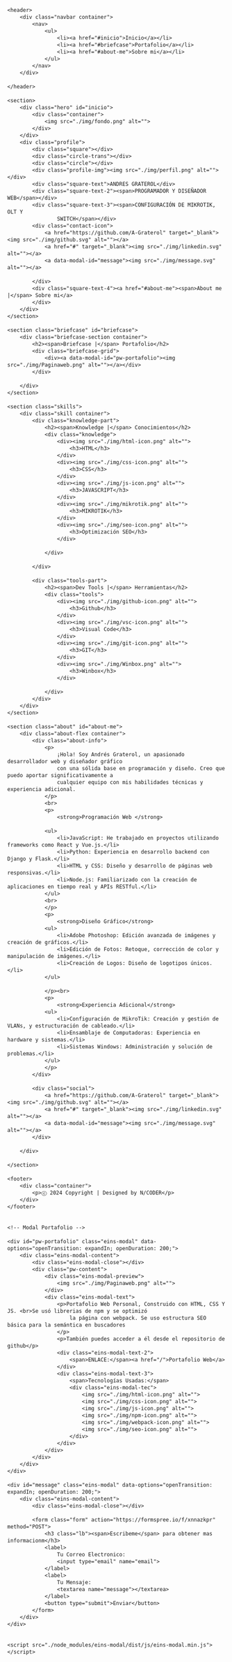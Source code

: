 <!DOCTYPE html>
<html lang="en">

<head>
    <meta charset="UTF-8">
    <meta name="viewport" content="width=device-width, initial-scale=1.0">
    <link rel="preconnect" href="https://fonts.googleapis.com">
    <link rel="preconnect" href="https://fonts.gstatic.com" crossorigin>
    <link href="https://fonts.googleapis.com/css2?family=Signika:wght@500&display=swap" rel="stylesheet">
    <link rel="stylesheet" href="./node_modules/eins-modal/dist/css/eins-modal.min.css">
    <link rel="stylesheet" href="./css/style.css">
    <link rel="stylesheet" href="./css/style-modal.css">
</head>

<body>

    <header>
        <div class="navbar container">
            <nav>
                <ul>
                    <li><a href="#inicio">Inicio</a></li>
                    <li><a href="#briefcase">Portafolio</a></li>
                    <li><a href="#about-me">Sobre mi</a></li>
                </ul>
            </nav>
        </div>

    </header>

    <section>
        <div class="hero" id="inicio">
            <div class="container">
                <img src="./img/fondo.png" alt="">
            </div>
        </div>
        <div class="profile">
            <div class="square"></div>
            <div class="circle-trans"></div>
            <div class="circle"></div>
            <div class="profile-img"><img src="./img/perfil.png" alt=""></div>
            <div class="square-text">ANDRES GRATEROL</div>
            <div class="square-text-2"><span>PROGRAMADOR Y DISEÑADOR WEB</span></div>
            <div class="square-text-3"><span>CONFIGURACIÓN DE MIKROTIK, OLT Y
                    SWITCH</span></div>
            <div class="contact-icon">
                <a href="https://github.com/A-Graterol" target="_blank"><img src="./img/github.svg" alt=""></a>
                <a href="#" target="_blank"><img src="./img/linkedin.svg" alt=""></a>
                <a data-modal-id="message"><img src="./img/message.svg" alt=""></a>

            </div>
            <div class="square-text-4"><a href="#about-me"><span>About me |</span> Sobre mi</a>
            </div>
        </div>
    </section>

    <section class="briefcase" id="briefcase">
        <div class="briefcase-section container">
            <h2><span>Briefcase |</span> Portafolio</h2>
            <div class="briefcase-grid">
                <div><a data-modal-id="pw-portafolio"><img src="./img/Paginaweb.png" alt=""></a></div>
            </div>

        </div>
    </section>

    <section class="skills">
        <div class="skill container">
            <div class="knowledge-part">
                <h2><span>Knowledge |</span> Conocimientos</h2>
                <div class="knowledge">
                    <div><img src="./img/html-icon.png" alt="">
                        <h3>HTML</h3>
                    </div>
                    <div><img src="./img/css-icon.png" alt="">
                        <h3>CSS</h3>
                    </div>
                    <div><img src="./img/js-icon.png" alt="">
                        <h3>JAVASCRIPT</h3>
                    </div>
                    <div><img src="./img/mikrotik.png" alt="">
                        <h3>MIKROTIK</h3>
                    </div>
                    <div><img src="./img/seo-icon.png" alt="">
                        <h3>Optimización SEO</h3>
                    </div>

                </div>

            </div>

            <div class="tools-part">
                <h2><span>Dev Tools |</span> Herramientas</h2>
                <div class="tools">
                    <div><img src="./img/github-icon.png" alt="">
                        <h3>Github</h3>
                    </div>
                    <div><img src="./img/vsc-icon.png" alt="">
                        <h3>Visual Code</h3>
                    </div>
                    <div><img src="./img/git-icon.png" alt="">
                        <h3>GIT</h3>
                    </div>
                    <div><img src="./img/Winbox.png" alt="">
                        <h3>Winbox</h3>
                    </div>

                </div>
            </div>
        </div>
    </section>

    <section class="about" id="about-me">
        <div class="about-flex container">
            <div class="about-info">
                <p>
                    ¡Hola! Soy Andrés Graterol, un apasionado desarrollador web y diseñador gráfico
                    con una sólida base en programación y diseño. Creo que puedo aportar significativamente a
                    cualquier equipo con mis habilidades técnicas y experiencia adicional.
                </p>
                <br>
                <p>
                    <strong>Programación Web </strong>

                <ul>
                    <li>JavaScript: He trabajado en proyectos utilizando frameworks como React y Vue.js.</li>
                    <li>Python: Experiencia en desarrollo backend con Django y Flask.</li>
                    <li>HTML y CSS: Diseño y desarrollo de páginas web responsivas.</li>
                    <li>Node.js: Familiarizado con la creación de aplicaciones en tiempo real y APIs RESTful.</li>
                </ul>
                <br>
                </p>
                <p>
                    <strong>Diseño Gráfico</strong>
                <ul>
                    <li>Adobe Photoshop: Edición avanzada de imágenes y creación de gráficos.</li>
                    <li>Edición de Fotos: Retoque, corrección de color y manipulación de imágenes.</li>
                    <li>Creación de Logos: Diseño de logotipos únicos.</li>
                </ul>

                </p><br>
                <p>
                    <strong>Experiencia Adicional</strong>
                <ul>
                    <li>Configuración de MikroTik: Creación y gestión de VLANs, y estructuración de cableado.</li>
                    <li>Ensamblaje de Computadoras: Experiencia en hardware y sistemas.</li>
                    <li>Sistemas Windows: Administración y solución de problemas.</li>
                </ul>
                </p>
            </div>

            <div class="social">
                <a href="https://github.com/A-Graterol" target="_blank"><img src="./img/github.svg" alt=""></a>
                <a href="#" target="_blank"><img src="./img/linkedin.svg" alt=""></a>
                <a data-modal-id="message"><img src="./img/message.svg" alt=""></a>
            </div>

        </div>

    </section>

    <footer>
        <div class="container">
            <p>ⓒ 2024 Copyright | Designed by N/CODER</p>
        </div>
    </footer>


    <!-- Modal Portafolio -->

    <div id="pw-portafolio" class="eins-modal" data-options="openTransition: expandIn; openDuration: 200;">
        <div class="eins-modal-content">
            <div class="eins-modal-close"></div>
            <div class="pw-content">
                <div class="eins-modal-preview">
                    <img src="./img/Paginaweb.png" alt="">
                </div>
                <div class="eins-modal-text">
                    <p>Portafolio Web Personal, Construido con HTML, CSS Y JS. <br>Se usó librerias de npm y se optimizó
                        la página con webpack. Se uso estructura SEO básica para la semántica en buscadores
                    </p>
                    <p>También puedes acceder a él desde el repositorio de github</p>
                    <div class="eins-modal-text-2">
                        <span>ENLACE:</span><a href="/">Portafolio Web</a>
                    </div>
                    <div class="eins-modal-text-3">
                        <span>Tecnologías Usadas:</span>
                        <div class="eins-modal-tec">
                            <img src="./img/html-icon.png" alt="">
                            <img src="./img/css-icon.png" alt="">
                            <img src="./img/js-icon.png" alt="">
                            <img src="./img/npm-icon.png" alt="">
                            <img src="./img/webpack-icon.png" alt="">
                            <img src="./img/seo-icon.png" alt="">
                        </div>
                    </div>
                </div>
            </div>
        </div>
    </div>

    <div id="message" class="eins-modal" data-options="openTransition: expandIn; openDuration: 200;">
        <div class="eins-modal-content">
            <div class="eins-modal-close"></div>

            <form class="form" action="https://formspree.io/f/xnnazkpr" method="POST">
                <h3 class="lb"><span>Escribeme</span> para obtener mas informacionm</h3>
                <label>
                    Tu Correo Electronico:
                    <input type="email" name="email">
                </label>
                <label>
                    Tu Mensaje:
                    <textarea name="message"></textarea>
                </label>
                <button type="submit">Enviar</button>
            </form>
        </div>
    </div>


    <script src="./node_modules/eins-modal/dist/js/eins-modal.min.js"></script>

</body>

</html>
